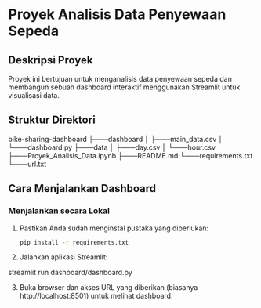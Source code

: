 # Proyek Analisis Data Penyewaan Sepeda

## Deskripsi Proyek
Proyek ini bertujuan untuk menganalisis data penyewaan sepeda dan membangun sebuah dashboard interaktif menggunakan Streamlit untuk visualisasi data. 

## Struktur Direktori
bike-sharing-dashboard
├───dashboard
│ ├───main_data.csv
│ └───dashboard.py
├───data
│ ├───day.csv
│ └───hour.csv
├───Proyek_Analisis_Data.ipynb
├───README.md
└───requirements.txt
└───url.txt

## Cara Menjalankan Dashboard

### Menjalankan secara Lokal
1. Pastikan Anda sudah menginstal pustaka yang diperlukan:
   ```sh
   pip install -r requirements.txt

2. Jalankan aplikasi Streamlit:

streamlit run dashboard/dashboard.py

3. Buka browser dan akses URL yang diberikan (biasanya http://localhost:8501) untuk melihat dashboard.

